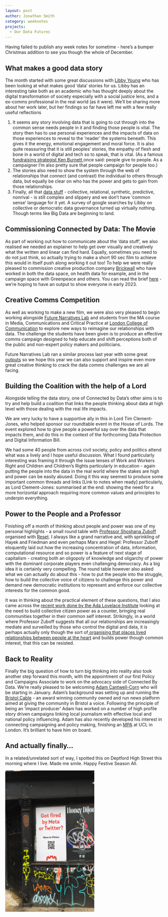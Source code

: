 ```yaml
---
layout: post
author: Jonathan Smith
category: weeknotes
projects:
  - Our Data Futures
---
```


Having failed to publish any week notes for sometime - here’s a bumper Christmas addition to see you though the whole of December.

## What makes a good data story

The month started with some great discussions with [Libby Young](https://connectedbydata.org/people/libby-young) who has been looking at what makes good ‘data’ stories for us. Libby has an interesting take both as an academic who has thought deeply about the digital transformation of society especially with a social justice lens, and a ex-comms professional in the real world (as it were). We’ll be sharing more about her work later, but her findings so far have left me with a few really useful reflections

1. It seems any story involving data that is going to cut through into the common sense needs people in it and finding those people is vital. The story then has to use personal experiences and the impacts of data on those experiences to  reveal to the ‘reader’ the systems beneath. This gives it the energy, emotional engagement and moral force. It is also quite reassuring  that it is still peoples’ stories, the empathy of flesh and bone in a world of digital and tech so to speak, that is vital. (As a famous [fundraising strategist Ken Burnett ](http://www.kenburnett.com/Blog65foundationsoffundraising.html) once said: people give to people.  As a campaigner I’m also pretty sure that people campaign for people too.) 
2. The stories also need to show the system through the web of relationships that connect (and contrast) the individual to others through data, but equally  be clear on who has the power and gets to gain from those relationships.
3. Finally, all that [data stuff](https://policyreview.info/concepts/defining-concepts-digital-society) - collective, relational, synthetic, predictive, nonrival - is still complex and slippery and we don’t have ‘common sense’ language for it yet. A survey of google searches by Libby on collective or democratic data governance turned up virtually nothing. Though terms like Big Data are beginning to land.

## Commissioning Connected by Data: The Movie

As part of working out how to communicate about the ‘data stuff’, we also realised we needed an explainer to help get over visually and creatively what the written and linear can find hard. Equally, sometimes you need to do not just think, so actually trying to make a short 90 sec film to achieve this would in itself push along working it out too! To help we were really pleased to commission creative production company [Brickwall](https://brickwall.uk.com) who have worked in both the data space, on health data for example, and in the campaign space with Greenpeace and others. You can read the brief [here](https://docs.google.com/document/d/1ppTD3M6kqIa_bNk2XJxLR4m7G_p_Qmt2I1DeuYiRq5c/edit) - we’re hoping to have an output to show everyone in early 2023.  

## Creative Comms Competition

As well as working to make a new film, we were also very pleased to begin working alongside [Future Narratives Lab](https://www.futurenarrativeslab.org) and students from the MA course in Media, Communications and Critical Practice at [London College of Communication](https://www.arts.ac.uk/colleges/london-college-of-communication) to explore new ways to reimagine our relationships with data. The challenge the students have been given is to produce an effective comms campaign designed to help educate and shift perceptions both of the public and non-expert policy makers and politicians. 

Future Narratives Lab ran a similar process last year with some great [outputs](https://www.futurenarrativeslab.org/updates/re-imagining-our-relationship-with-data/) so we hope this year we can also support and inspire even more great creative thinking to crack the data comms challenges we are all facing.

## Building the Coalition with the help of a Lord

Alongside telling the data story, one of Connected by Data’s other aims is to try and help build a coalition that links the people thinking about data at high level with those dealing with the real life impacts. 

We are very lucky to have a supportive ally in this in Lord Tim Clement-Jones, who helped sponsor our roundtable event in the House of Lords. The event explored how to give people a powerful say over the data that impacts them, and do this in the context of the forthcoming Data Protection and Digital Information Bill. 

We had some 40 people from across civil society, policy and politics attend what was a lively and I hope useful discussion.  What I found particularly interesting was framing it  through the issue lenses of Work and Workers Right and Children and Children’s Rights particularly in education - again putting the people into the data in the real world where the stakes are high and power can be easily abused. Doing it this way seemed to produce some important common threads and links [Link to notes when ready] particularly, as Lord Clement-Jones: summarised at the end: showing the need for a more horizontal approach requiring more common values and principles to underpin everything.

## Power to the People and a Professor

Finishing off a month of thinking about people and power was one of my personal highlights - a small round table with [Professor Shoshana Zuboff](https://connectedbydata.org/blog/2022/12/14/people-power-vs-surveillance-capitalism) organised with [Reset](https://www.reset.tech/resources/).  I always like a grand narrative and, with sprinkling of Hayek and Friedman and even perhaps Marx and Hegel: Professor Zuboff eloquently laid out how the increasing concentration of data, information, computational resource and so power is a feature of next stage of capitalism - creating both an oligopoly of knowledge and oligarchy of power with the dominant corporate players even challenging democracy. As a big idea it is certainly very compelling. The round table however also asked what we can actually do about this - how to put the people into the struggle, how to build the collective voice of citizens to challenge this power and demand new democratic institutions to represent and enforce our collective interests for the common good.

 It was in thinking about the practical element of these questions, that I also came across the [recent work done by the Ada Lovelace Institute](https://www.adalovelaceinstitute.org/blog/collective-action-harms/) looking at the need to build collective citizen power as a counter, bringing real communities together in their common self interest. Strikingly, in a world where Professor Zuboff suggests that all our relationships are increasingly mediate and surveilled by those who control the digital and data, it is perhaps actually only though the sort of[ organising that places lived relationships between people at the heart](https://projects.iq.harvard.edu/files/ganzorganizing/files/relationships.pdf) and builds power though common interest, that this can be resisted. 

## Back to Reality

Finally the big question of how to turn big thinking into reality also took another step forward this month, with the appointment of our first Policy and Campaigns Associate to work on the advocacy side of Connected By Data. We’re really pleased to be welcoming [Adam Cantwell-Corn](https://twitter.com/AdamC_Corn) who will be starting in January. Adam’s background was setting up and running the [Bristol Cable](https://thebristolcable.org) - an award winning community owned and run news platform aimed at giving the community in Bristol a voice. Following the principle of being an ‘impact producer’ Adam has worked on a number of high profile story driven campaigns linking local journalism with effective local and national policy influencing. Adam has also recently developed his interest in connecting campaigning and policy making, finishing an [MPA](https://www.ucl.ac.uk/bartlett/public-purpose/ucl-institute-innovation-and-public-purpose) at UCL in London. It’s brilliant to have him on board.

## And actually finally…

In a related/unrelated sort of way, I spotted this on Deptford High Street this morning where I live. Made me smile. Happy Festive Season All.


![Poster on Deptford High Street - 'Got fired by Meta or Twitter? Move to Vilnius' with a QR code on the poster](/assets/blog/2022-12-16-jonathan-weeknotes-deptford.png)

